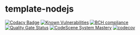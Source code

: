 # template-nodejs
[![Codacy Badge](https://api.codacy.com/project/badge/Grade/c8e046ebad254148950f6fea8f671594)](https://app.codacy.com/manual/undeadgrishnackh/template-nodejs?utm_source=github.com&utm_medium=referral&utm_content=undeadgrishnackh/template-nodejs&utm_campaign=Badge_Grade_Dashboard)
[![Known Vulnerabilities](https://snyk.io/test/github/undeadgrishnackh/template-nodejs/badge.svg)](https://snyk.io/test/github/undeadgrishnackh/template-nodejs/)
[![BCH compliance](https://bettercodehub.com/edge/badge/undeadgrishnackh/template-nodejs?branch=master)](https://bettercodehub.com/)
[![Quality Gate Status](https://sonarcloud.io/api/project_badges/measure?project=undeadgrishnackh_template-nodejs&metric=alert_status)](https://sonarcloud.io/dashboard?id=undeadgrishnackh_template-nodejs)
[![CodeScene System Mastery](https://codescene.io/projects/7748/status-badges/system-mastery)](https://codescene.io/projects/7748)
[![codecov](https://codecov.io/gh/undeadgrishnackh/template-nodejs/branch/master/graph/badge.svg)](https://codecov.io/gh/undeadgrishnackh/template-nodejs)
